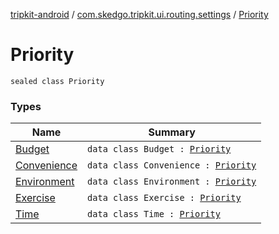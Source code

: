 [tripkit-android](../../index.md) / [com.skedgo.tripkit.ui.routing.settings](../index.md) / [Priority](./index.md)

# Priority

`sealed class Priority`

### Types

| Name | Summary |
|---|---|
| [Budget](-budget/index.md) | `data class Budget : `[`Priority`](./index.md) |
| [Convenience](-convenience/index.md) | `data class Convenience : `[`Priority`](./index.md) |
| [Environment](-environment/index.md) | `data class Environment : `[`Priority`](./index.md) |
| [Exercise](-exercise/index.md) | `data class Exercise : `[`Priority`](./index.md) |
| [Time](-time/index.md) | `data class Time : `[`Priority`](./index.md) |
